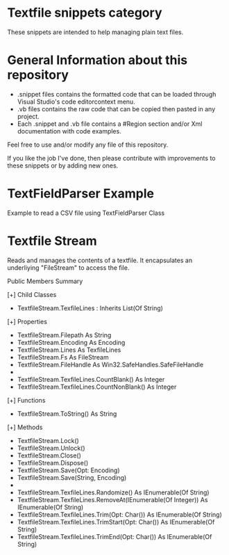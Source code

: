 # Textfile snippets category
These snippets are intended to help managing plain text files.

# General Information about this repository
 - .snippet files contains the formatted code that can be loaded through Visual Studio's code editorcontext menu.
 - .vb files contains the raw code that can be copied then pasted in any project.
 - Each .snippet and .vb file contains a #Region section and/or Xml documentation with code examples.
 
Feel free to use and/or modify any file of this repository.

If you like the job I've done, then please contribute with improvements to these snippets or by adding new ones.

# TextFieldParser Example
Example to read a CSV file using TextFieldParser Class

# Textfile Stream
Reads and manages the contents of a textfile.
It encapsulates an underliying "FileStream" to access the file.

Public Members Summary

[+] Child Classes
 - TextfileStream.TexfileLines : Inherits List(Of String)

[+] Properties
 - TextfileStream.Filepath As String
 - TextfileStream.Encoding As Encoding
 - TextfileStream.Lines As TexfileLines
 - TextfileStream.Fs As FileStream
 - TextfileStream.FileHandle As Win32.SafeHandles.SafeFileHandle
 - 
 - TextfileStream.TexfileLines.CountBlank() As Integer
 - TextfileStream.TexfileLines.CountNonBlank() As Integer

[+] Functions
 - TextfileStream.ToString() As String

[+] Methods

 - TextfileStream.Lock()
 - TextfileStream.Unlock()
 - TextfileStream.Close()
 - TextfileStream.Dispose()
 - TextfileStream.Save(Opt: Encoding)
 - TextfileStream.Save(String, Encoding)
 - 
 - TextfileStream.TexfileLines.Randomize() As IEnumerable(Of String)
 - TextfileStream.TexfileLines.RemoveAt(IEnumerable(Of Integer)) As IEnumerable(Of String)
 - TextfileStream.TexfileLines.Trim(Opt: Char()) As IEnumerable(Of String)
 - TextfileStream.TexfileLines.TrimStart(Opt: Char()) As IEnumerable(Of String)
 - TextfileStream.TexfileLines.TrimEnd(Opt: Char()) As IEnumerable(Of String)
